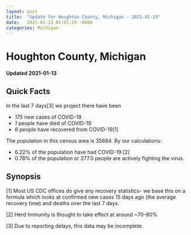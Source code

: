 ```yaml
---
layout: post
title:  "Update for Houghton County, Michigan - 2021-01-13"
date:   2021-01-13 01:01:29 -0600
categories: Michigan
---
```


# Houghton County, Michigan
#### Updated 2021-01-13

## Quick Facts

In the last 7 days[3] we project there have been
- *175* new cases of COVID-19
- *1* people have died of COVID-19
- *6* people have recovered from COVID-19[1]

The population in this census area is 35684. By our calculations:
- 6.22% of the population have had COVID-19.[2]
- 0.78% of the population or 277.0 people are actively fighting the virus.

## Synopsis




[1] Most US CDC offices do give any recovery statistics- we base this on a formula which looks at confirmed new cases
15 days ago (the average recovery time) and deaths over the last 7 days.

[2] Herd Immunity is thought to take effect at around ~70-80%

[3] Due to reporting delays, this data may be incomplete.
 
    